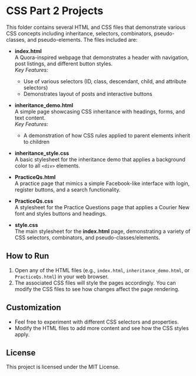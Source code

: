 # CSS Part 2 Projects

This folder contains several HTML and CSS files that demonstrate various CSS concepts including inheritance, selectors, combinators, pseudo-classes, and pseudo-elements. The files included are:

- **index.html**  
  A Quora-inspired webpage that demonstrates a header with navigation, post listings, and different button styles.  
  _Key Features:_  
  - Use of various selectors (ID, class, descendant, child, and attribute selectors)
  - Demonstrates layout of posts and interactive buttons

- **inheritance_demo.html**  
  A simple page showcasing CSS inheritance with headings, forms, and text content.  
  _Key Features:_  
  - A demonstration of how CSS rules applied to parent elements inherit to children

- **inheritance_style.css**  
  A basic stylesheet for the inheritance demo that applies a background color to all `<div>` elements.

- **PracticeQs.html**  
  A practice page that mimics a simple Facebook-like interface with login, register buttons, and a search functionality.

- **PracticeQs.css**  
  A stylesheet for the Practice Questions page that applies a Courier New font and styles buttons and headings.

- **style.css**  
  The main stylesheet for the **index.html** page, demonstrating a variety of CSS selectors, combinators, and pseudo-classes/elements.

## How to Run

1. Open any of the HTML files (e.g., `index.html`, `inheritance_demo.html`, or `PracticeQs.html`) in your web browser.
2. The associated CSS files will style the pages accordingly. You can modify the CSS files to see how changes affect the page rendering.

## Customization

- Feel free to experiment with different CSS selectors and properties.
- Modify the HTML files to add more content and see how the CSS styles apply.

## License

This project is licensed under the MIT License.
